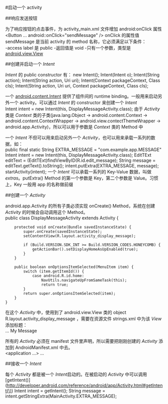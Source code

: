 #启动一个 activity

##响应发送按钮

为了响应按钮的点击事件，为 activity\_main.xml 文件增加 android:onClick 属性  
	<Button
		...
		android::onClick="sendMessage" /> 
onClick 的属性值 sendMessage 是当前 activity 的 method 名称，它必须满足以下条件：  
-access label 是 public
-返回值是 void
-只有一个参数，类型是 [android.view.View](http://developer.android.com/reference/android/view/View.html)

##创建并启动一个 *Intent*

*Intent* 的 public constructor 有：
	new Intent();
	Intent(Intent o);
	Intent(String action);
	Intent(String action, Uri uri);
	Intent(Context packageContext, Class<?> cls);
	Intent(String action, Uri uri, Context packageContext, Class<?> cls);

一个 [android.content.Intent](http://developer.android.com/reference/android/content/Intent.html) 提供了组件间的 runtime binding。一般用来启动另外一个 activity。可以通过 *Intent* 的 constructor 来创建一个 *Intent*	 
	Intent intent = new Intent(this, DisplayMessageActivity.class); 
由于 *Activity* 类是 *Context* 类的子类(java.lang.Object -> android.content.Context -> android.content.ContextWrapper -> android.view.contectThemeWrapper -> android.app.Activity)，所以可以用于参数是 *Context* 类的 Method 中  

一个 *Intent* 不但可以用来启动另外一个 *Activity*，也可以用来承载一系列的数据，如：  
	public final static String EXTRA_MESSAGE = "com.example.app.MESSAGE"
	Intent intent = new Intent(this, DisplayMessageActivity.class);
	EditTExt editText = (EditTExt)findViewByID(R.id.edit_message);
	String message = editText.getText().toString();
	intent.putExtra(EXTRA_MESSAGE, message);
	startActivity(intent);
一个 *Intent* 可以承载一系列的 Key-Value 数据，叫做 *extras*。putExtra() Method 的第一个参数是 Key，第二个参数是 Value。习惯上，Key 一般用 app 的名称做前缀

##创建一个 *Activity*

android.app.Activity 的所有子类必须实现 onCreate() Method，系统在创建 *Activity* 的时候会自动调用这个 Method。  
	public class DisplayMessageActivity extends Activity {
	
		protected void onCreate(Bundle savedInstanceState) {
			super.onCreate(savedInstanceState);
			setContentView(R.layout.activity_display_message);
	
			if (Build.VERSION.SDK_INT >= Build.VERSION_CODES.HONEYCOMB) {
				getActionBar().setDisplayHomeAsUpEnabled(true);
			}
		}
	
		public boolean onOptionsItemSelected(MenuItem item) {
			switch (item.getItemId()) {
				case android.R.id.home:
					NavUtils.navigateUpFromSameTask(this);
					return true;
			}
			return super.onOptionsItemSelected(item);
		}
	}

在这个 *Activity* 中，使用到了 android.view.View 类的 object R.layout.activity_display_message ，需要在资源文件 strings.xml 中为该 *View* 添加标题：  
	<resources>
		...
		<string name="title_activity_display_message">My Message</string>
	</resources>

所有的 *Activity* 必须在 manifest 文件里声明，所以需要把刚刚创建的 *Activity* 添加到 AndroidManifest.xml 中去。  
	<application ...>
		...
		<activity
			android:name="com.example.app.DisplayMessageActivity"
			android:label="@string/title_activity_display_message"
			android:parentActivityName="com.example.app.MainActivity" >
			<meta-data
				android:name="android.support.PARENT_ACTIVITY"
				android:value="com.example.app.MainActivity" />
		</activity>
	</application>

##接收一个 *Intent*

每个 *Activity* 都是被一个 *Intent*启动的。在被启动的 *Activity* 中可以调用 [getIntent()](http://developer.android.com/reference/android/app/Activity.html#getIntent(\))
	Intent intent = getIntent();
	String message = intent.getStringExtra(MainActivity.EXTRA_MESSAGE);
